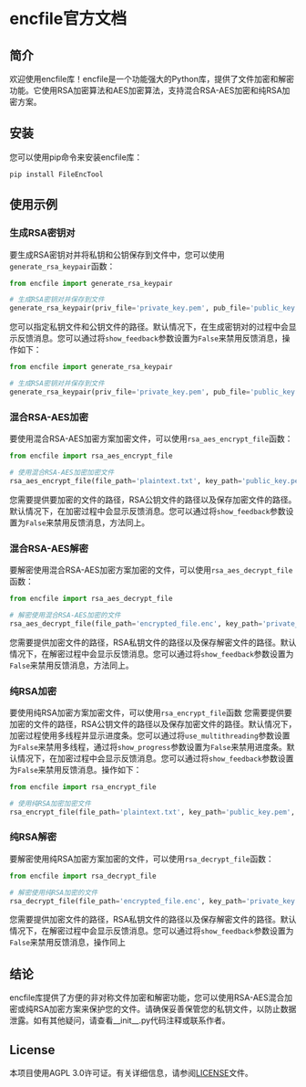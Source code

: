 # encfile官方文档

## 简介

欢迎使用encfile库！encfile是一个功能强大的Python库，提供了文件加密和解密功能。它使用RSA加密算法和AES加密算法，支持混合RSA-AES加密和纯RSA加密方案。

## 安装

您可以使用pip命令来安装encfile库：

```shell
pip install FileEncTool
```

## 使用示例

### 生成RSA密钥对

要生成RSA密钥对并将私钥和公钥保存到文件中，您可以使用`generate_rsa_keypair`函数：
```python
from encfile import generate_rsa_keypair

# 生成RSA密钥对并保存到文件
generate_rsa_keypair(priv_file='private_key.pem', pub_file='public_key.pem')
```

您可以指定私钥文件和公钥文件的路径。默认情况下，在生成密钥对的过程中会显示反馈消息。您可以通过将`show_feedback`参数设置为`False`来禁用反馈消息，操作如下：

```python
from encfile import generate_rsa_keypair

# 生成RSA密钥对并保存到文件
generate_rsa_keypair(priv_file='private_key.pem', pub_file='public_key.pem', show_feedback=False)
```

### 混合RSA-AES加密

要使用混合RSA-AES加密方案加密文件，可以使用`rsa_aes_encrypt_file`函数：

```python
from encfile import rsa_aes_encrypt_file

# 使用混合RSA-AES加密加密文件
rsa_aes_encrypt_file(file_path='plaintext.txt', key_path='public_key.pem', backpath='encrypted_file.enc')
```

您需要提供要加密的文件的路径，RSA公钥文件的路径以及保存加密文件的路径。默认情况下，在加密过程中会显示反馈消息。您可以通过将`show_feedback`参数设置为`False`来禁用反馈消息，方法同上。

### 混合RSA-AES解密

要解密使用混合RSA-AES加密方案加密的文件，可以使用`rsa_aes_decrypt_file`函数：

```python
from encfile import rsa_aes_decrypt_file

# 解密使用混合RSA-AES加密的文件
rsa_aes_decrypt_file(file_path='encrypted_file.enc', key_path='private_key.pem', backpath='decrypted_file.txt')
```

您需要提供加密文件的路径，RSA私钥文件的路径以及保存解密文件的路径。默认情况下，在解密过程中会显示反馈消息。您可以通过将`show_feedback`参数设置为`False`来禁用反馈消息，方法同上。

### 纯RSA加密

要使用纯RSA加密方案加密文件，可以使用`rsa_encrypt_file`函数
您需要提供要加密的文件的路径，RSA公钥文件的路径以及保存加密文件的路径。默认情况下，加密过程使用多线程并显示进度条。您可以通过将`use_multithreading`参数设置为`False`来禁用多线程，通过将`show_progress`参数设置为`False`来禁用进度条。默认情况下，在加密过程中会显示反馈消息。您可以通过将`show_feedback`参数设置为`False`来禁用反馈消息。操作如下：
```python
from encfile import rsa_encrypt_file

# 使用纯RSA加密加密文件
rsa_encrypt_file(file_path='plaintext.txt', key_path='public_key.pem', backpath='encrypted_file.enc', use_multithreading=False, show_progress=False, show_feedback=False)
```

### 纯RSA解密

要解密使用纯RSA加密方案加密的文件，可以使用`rsa_decrypt_file`函数：

```python
from encfile import rsa_decrypt_file

# 解密使用纯RSA加密的文件
rsa_decrypt_file(file_path='encrypted_file.enc', key_path='private_key.pem', backpath='decrypted_file.txt')
```

您需要提供加密文件的路径，RSA私钥文件的路径以及保存解密文件的路径。默认情况下，在解密过程中会显示反馈消息。您可以通过将`show_feedback`参数设置为`False`来禁用反馈消息，操作同上

## 结论

encfile库提供了方便的非对称文件加密和解密功能，您可以使用RSA-AES混合加密或纯RSA加密方案来保护您的文件。请确保妥善保管您的私钥文件，以防止数据泄露。如有其他疑问，请查看__init__.py代码注释或联系作者。

## License

本项目使用AGPL 3.0许可证。有关详细信息，请参阅[LICENSE](https://github.com/MWCT-Technicalization-Organization/File_Encryption_Tool/blob/main/LICENSE)文件。
